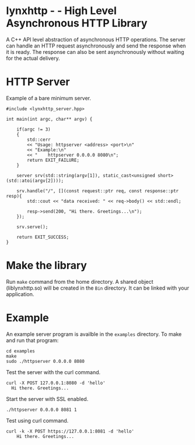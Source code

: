 # lynxhttp -  - High Level Asynchronous HTTP Library
A C++ API level abstraction of asynchronous HTTP operations. The server can handle an HTTP request asynchronously and send the response when it is ready. The response can also be sent asynchronously without waiting for the actual delivery.

# HTTP Server
Example of a bare minimum server.
```
#include <lynxhttp_server.hpp>

int main(int argc, char** argv) {

    if(argc != 3)
    {
        std::cerr
        << "Usage: httpserver <address> <port>\n"
        << "Example:\n"
        << "    httpserver 0.0.0.0 8080\n";
        return EXIT_FAILURE;
    }

    server srv(std::string(argv[1]), static_cast<unsigned short>(std::atoi(argv[2])));

    srv.handle("/", [](const request::ptr req, const response::ptr resp){
        std::cout << "data received: " << req->body() << std::endl;

        resp->send(200, "Hi there. Greetings...\n");
    });

    srv.serve();

    return EXIT_SUCCESS;
}
```

# Make the library
Run `make` command from the home directory. A shared object (liblynxhttp.so) will be created in the `Bin` directory. It can be linked with your application.

# Example
An example server program is availble in the `examples` directory. To make and run that program:
```
cd examples
make
sudo ./httpserver 0.0.0.0 8080
```

Test the server with the curl command.
```
curl -X POST 127.0.0.1:8080 -d 'hello'
  Hi there. Greetings...
```

Start the server with SSL enabled.
```
./httpserver 0.0.0.0 8081 1
```
Test using curl command.
```
curl -k -X POST https://127.0.0.1:8081 -d 'hello'
    Hi there. Greetings...
```
